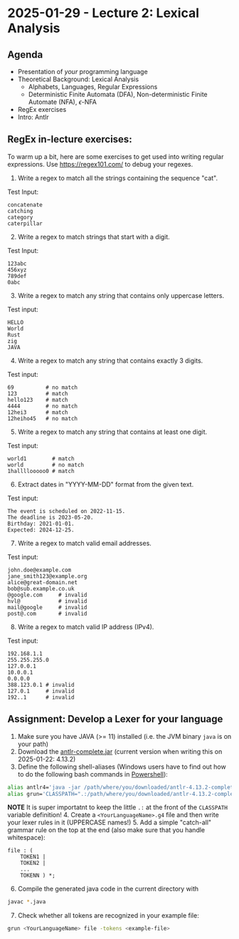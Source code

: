 # 2025-01-29 - Lecture 2: Lexical Analysis

## Agenda

- Presentation of _your_ programming language
- Theoretical Background: Lexical Analysis 
    - Alphabets, Languages, Regular Expressions
    - Deterministic Finite Automata (DFA), Non-deterministic Finite Automate (NFA), $\epsilon$-NFA 
- RegEx exercises
- Intro: Antlr

## RegEx in-lecture exercises:

To warm up a bit, here are some exercises to get used into writing regular expressions.
Use https://regex101.com/ to debug your regexes.

1. Write a regex to match all the strings containing the sequence "cat".

Test Input:
```
concatenate
catching
category
caterpillar
```

2. Write a regex to match strings that start with a digit.

Test Input:
```
123abc
456xyz
789def
0abc
```

3. Write a regex to match any string that contains only uppercase letters.

Test input:
```
HELLO
World
Rust
zig
JAVA
```

4. Write a regex to match any string that contains exactly 3 digits.

Test input:
```
69          # no match
123         # match
hello123    # match
4444        # no match
12hei3      # match
12heiho45   # no match
```

5. Write a regex to match any string that contains at least one digit.

Test input:
```
world1        # match
world         # no match
1hallllooooo0 # match
```

6. Extract dates in "YYYY-MM-DD" format from the given text.

Test input:
```
The event is scheduled on 2022-11-15.
The deadline is 2023-05-20.
Birthday: 2021-01-01.
Expected: 2024-12-25.
```

7. Write a regex to match valid email addresses.

Test input:
```
john.doe@example.com
jane_smith123@example.org
alice@great-domain.net
bob@sub.example.co.uk
@google.com     # invalid
hvl@            # invalid 
mail@google     # invalid 
post@.com       # invalid
```

8. Write a regex to match valid IP address (IPv4).

Test input:
```
192.168.1.1
255.255.255.0
127.0.0.1
10.0.0.1
0.0.0.0
388.123.0.1 # invalid
127.0.1     # invalid 
192..1      # invalid
```


## Assignment: Develop a Lexer for your language 

1. Make sure you have JAVA (>= 11) installed (i.e. the JVM binary `java` is on your path)
2. Download the [antlr-complete.jar](https://www.antlr.org/download/antlr-4.13.2-complete.jar) (current version when writing this on 2025-01-22: 4.13.2)
3. Define the following shell-aliases (Windows users have to find out how to do the following bash commands in [Powershell](https://learn.microsoft.com/en-us/powershell/scripting/learn/shell/using-aliases?view=powershell-7.4)):
```bash
alias antlr4='java -jar /path/where/you/downloaded/antlr-4.13.2-complete.jar'
alias grun='CLASSPATH=".:/path/where/you/downloaded/antlr-4.13.2-complete.jar:$CLASSPATH" java org.antlr.v4.gui.TestRig'
```
**NOTE** It is super importatnt to keep the little `.:` at the front of the `CLASSPATH` variable definition!
4. Create a `<YourLanguageName>.g4` file and then write your lexer rules in it (UPPERCASE names!)
5. Add a simple "catch-all" grammar rule on the top at the end (also make sure that you handle whitespace):
```
file : (
    TOKEN1 |
    TOKEN2 |
    ...
    TOKENN ) *;
```
6. Compile the generated java code in the current directory with 
```bash
javac *.java
```
7. Check whether all tokens are recognized in your example file:
```bash
grun <YourLanguageName> file -tokens <example-file>
```



